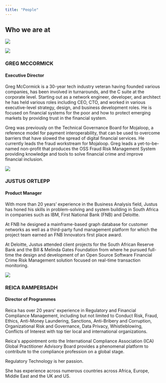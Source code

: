 ```yaml
---
title: "People"
---
```


## Who we are at

![](/tazama.png)

![](/people/greg-color.png)

### GREG MCCORMICK

#### Executive Director

Greg McCormick is a 30-year tech industry veteran having founded various companies, has been involved in turnarounds, and the C suite at the corporate level. Starting out as a network engineer, developer, and architect he has held various roles including CEO, CTO, and worked in various executive-level strategy, design, and business development roles. He is focused on financial systems for the poor and how to protect emerging markets by providing trust in the financial system.

Greg was previously on the Technical Governance Board for Mojaloop, a reference model for payment interoperability, that can be used to overcome barriers that have slowed the spread of digital financial services. He currently leads the fraud workstream for Mojaloop. Greg leads a yet-to-be-named non-profit that produces the OSS Fraud Risk Management System providing knowledge and tools to solve financial crime and improve financial inclusion.

![](/people/justus-color.png)

### JUSTUS ORTLEPP

#### Product Manager

With more than 20 years’ experience in the Business Analysis field, Justus has honed his skills in problem-solving and system building in South Africa in companies such as IBM, First National Bank (FNB) and Deloitte.

At FNB he designed a mainframe-based graph database for customer networks as well as a third-party fund management platform for which the project team earned an FNB Innovators first place award.

At Deloitte, Justus attended client projects for the South African Reserve Bank and the Bill & Melinda Gates Foundation from where he pursued full-time the design and development of an Open Source Software Financial Crime Risk Management solution focused on real-time transaction monitoring.

![](/people/reica-color.png)

### REICA RAMPERSADH

#### Director of Programmes

Reica has over 20 years' experience in Regulatory and Financial Compliance Management, including but not limited to Conduct Risk, Fraud, Ethics, Anti-Money Laundering, Sanctions, Anti-Bribery and Corruption, Organizational Risk and Governance, Data Privacy, Whistleblowing, Conflicts of Interest with top tier local and international organizations.

Reica's appointment onto the International Compliance Association (ICA) Global Practitioner Advisory Board provides a phenomenal platform to contribute to the compliance profession on a global stage. 

Regulatory Technology is her passion.

She has experience across numerous countries across Africa, Europe, Middle East and the UK and US.
